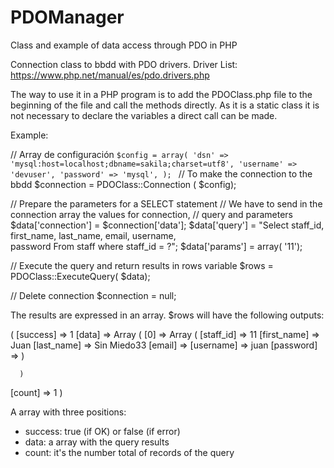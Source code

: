 # PDOManager
Class and example of data access through PDO in PHP

Connection class to bbdd with PDO drivers.
Driver List: https://www.php.net/manual/es/pdo.drivers.php

The way to use it in a PHP program is to add the PDOClass.php file to the beginning of the file and call the methods directly. As it is a static class it is not necessary to declare the variables a direct call can be made.

Example:

// Array de configuración
<code>$config = array(
  'dsn' => 'mysql:host=localhost;dbname=sakila;charset=utf8',
  'username' => 'devuser',
  'password' => 'mysql',
);
</code>
// To make the connection to the bbdd
$connection = PDOClass::Connection ( $config);

// Prepare the parameters for a SELECT statement
// We have to send in the connection array the values for connection, 
// query and parameters
$data['connection'] = $connection['data'];
$data['query'] = "Select staff_id, first_name, last_name, email, username, 	
										password From staff where staff_id = ?";
$data['params'] = array( '11');

// Execute the query and return results in rows variable
$rows = PDOClass::ExecuteQuery( $data);

// Delete connection
$connection = null;

The results are expressed in an array.
$rows will have the following outputs:

(
  [success] => 1
  [data] => Array
	  (
	    [0] => Array
        (
          [staff_id] => 11
          [first_name] => Juan
          [last_name] => Sin Miedo33
          [email] => 
          [username] => juan
          [password] => 
        )

	  )

  [count] => 1
)

A array with three positions:
- success:  true (if OK) or false (if error)
- data: a array with the query results
- count: it's the number total of records of the query
